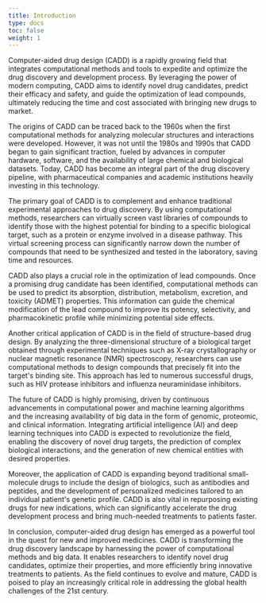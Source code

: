 ```yaml
---
title: Introduction
type: docs
toc: false
weight: 1
---
```


Computer-aided drug design (CADD) is a rapidly growing field that integrates computational methods and tools to expedite and optimize the drug discovery and development process.
By leveraging the power of modern computing, CADD aims to identify novel drug candidates, predict their efficacy and safety, and guide the optimization of lead compounds, ultimately reducing the time and cost associated with bringing new drugs to market.

The origins of CADD can be traced back to the 1960s when the first computational methods for analyzing molecular structures and interactions were developed.
However, it was not until the 1980s and 1990s that CADD began to gain significant traction, fueled by advances in computer hardware, software, and the availability of large chemical and biological datasets.
Today, CADD has become an integral part of the drug discovery pipeline, with pharmaceutical companies and academic institutions heavily investing in this technology.

The primary goal of CADD is to complement and enhance traditional experimental approaches to drug discovery.
By using computational methods, researchers can virtually screen vast libraries of compounds to identify those with the highest potential for binding to a specific biological target, such as a protein or enzyme involved in a disease pathway.
This virtual screening process can significantly narrow down the number of compounds that need to be synthesized and tested in the laboratory, saving time and resources.

CADD also plays a crucial role in the optimization of lead compounds.
Once a promising drug candidate has been identified, computational methods can be used to predict its absorption, distribution, metabolism, excretion, and toxicity (ADMET) properties.
This information can guide the chemical modification of the lead compound to improve its potency, selectivity, and pharmacokinetic profile while minimizing potential side effects.

Another critical application of CADD is in the field of structure-based drug design.
By analyzing the three-dimensional structure of a biological target obtained through experimental techniques such as X-ray crystallography or nuclear magnetic resonance (NMR) spectroscopy, researchers can use computational methods to design compounds that precisely fit into the target's binding site.
This approach has led to numerous successful drugs, such as HIV protease inhibitors and influenza neuraminidase inhibitors.

The future of CADD is highly promising, driven by continuous advancements in computational power and machine learning algorithms and the increasing availability of big data in the form of genomic, proteomic, and clinical information.
Integrating artificial intelligence (AI) and deep learning techniques into CADD is expected to revolutionize the field, enabling the discovery of novel drug targets, the prediction of complex biological interactions, and the generation of new chemical entities with desired properties.

Moreover, the application of CADD is expanding beyond traditional small-molecule drugs to include the design of biologics, such as antibodies and peptides, and the development of personalized medicines tailored to an individual patient's genetic profile.
CADD is also vital in repurposing existing drugs for new indications, which can significantly accelerate the drug development process and bring much-needed treatments to patients faster.

In conclusion, computer-aided drug design has emerged as a powerful tool in the quest for new and improved medicines.
CADD is transforming the drug discovery landscape by harnessing the power of computational methods and big data.
It enables researchers to identify novel drug candidates, optimize their properties, and more efficiently bring innovative treatments to patients.
As the field continues to evolve and mature, CADD is poised to play an increasingly critical role in addressing the global health challenges of the 21st century.
